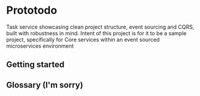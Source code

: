 # Prototodo

Task service showcasing clean project structure, event sourcing and CQRS, built
with robustness in mind. Intent of this project is for it to be a sample
project, specifically for Core services within an event sourced microservices
environment

## Getting started

## Glossary (I'm sorry)
